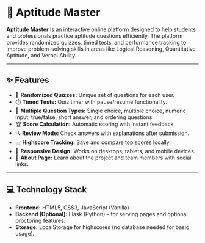 

# 🧠 Aptitude Master

**Aptitude Master** is an interactive online platform designed to help students and professionals practice aptitude questions efficiently. The platform provides randomized quizzes, timed tests, and performance tracking to improve problem-solving skills in areas like Logical Reasoning, Quantitative Aptitude, and Verbal Ability.

---

## ✨ Features

- 🎲 **Randomized Quizzes:** Unique set of questions for each user.
- ⏱️ **Timed Tests:** Quiz timer with pause/resume functionality.
- 📝 **Multiple Question Types:** Single choice, multiple choice, numeric input, true/false, short answer, and ordering questions.
- 🏆 **Score Calculation:** Automatic scoring with instant feedback.
- 🔍 **Review Mode:** Check answers with explanations after submission.
- 📈 **Highscore Tracking:** Save and compare top scores locally.
- 📱 **Responsive Design:** Works on desktops, tablets, and mobile devices.
- 👥 **About Page:** Learn about the project and team members with social links.

---

## 💻 Technology Stack

- **Frontend:** HTML5, CSS3, JavaScript (Vanilla)
- **Backend (Optional):** Flask (Python) – for serving pages and optional proctoring features.
- **Storage:** LocalStorage for highscores (no database needed for basic usage).



